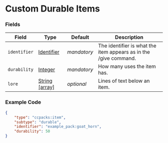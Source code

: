 # Custom Durable Items

### Fields

   Field   | Type | Default | Description
-----------|------|---------|-------------
`identifier` | [Identifier]() | *mandatory* | The identifier is what the item appears as in the /give command.
`durability` | [Integer]() | *mandatory* | How many uses the item has.
`lore` | [String [array]]() | *optional* | Lines of text below an item.

### Example Code

```json
{
    "type": "ccpacks:item",
    "subtype": "durable",
    "identifier": "example_pack:goat_horn",
    "durability": 50
}
```
